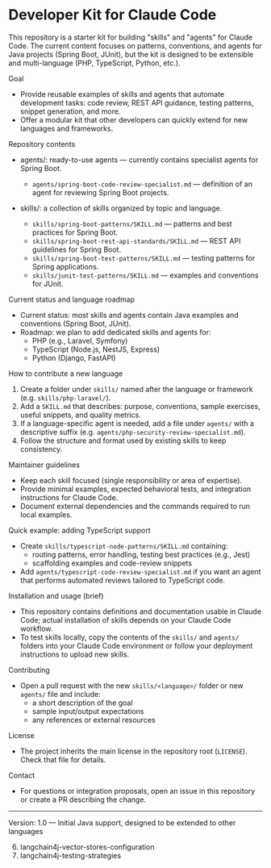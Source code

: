 # Developer Kit for Claude Code

This repository is a starter kit for building "skills" and "agents" for Claude Code. The current content focuses on patterns, conventions, and agents for Java projects (Spring Boot, JUnit), but the kit is designed to be extensible and multi-language (PHP, TypeScript, Python, etc.).

Goal
- Provide reusable examples of skills and agents that automate development tasks: code review, REST API guidance, testing patterns, snippet generation, and more.
- Offer a modular kit that other developers can quickly extend for new languages and frameworks.

Repository contents
- agents/: ready-to-use agents — currently contains specialist agents for Spring Boot.
  - `agents/spring-boot-code-review-specialist.md` — definition of an agent for reviewing Spring Boot projects.

- skills/: a collection of skills organized by topic and language.
  - `skills/spring-boot-patterns/SKILL.md` — patterns and best practices for Spring Boot.
  - `skills/spring-boot-rest-api-standards/SKILL.md` — REST API guidelines for Spring Boot.
  - `skills/spring-boot-test-patterns/SKILL.md` — testing patterns for Spring applications.
  - `skills/junit-test-patterns/SKILL.md` — examples and conventions for JUnit.

Current status and language roadmap
- Current status: most skills and agents contain Java examples and conventions (Spring Boot, JUnit).
- Roadmap: we plan to add dedicated skills and agents for:
  - PHP (e.g., Laravel, Symfony)
  - TypeScript (Node.js, NestJS, Express)
  - Python (Django, FastAPI)

How to contribute a new language
1. Create a folder under `skills/` named after the language or framework (e.g. `skills/php-laravel/`).
2. Add a `SKILL.md` that describes: purpose, conventions, sample exercises, useful snippets, and quality metrics.
3. If a language-specific agent is needed, add a file under `agents/` with a descriptive suffix (e.g. `agents/php-security-review-specialist.md`).
4. Follow the structure and format used by existing skills to keep consistency.

Maintainer guidelines
- Keep each skill focused (single responsibility or area of expertise).
- Provide minimal examples, expected behavioral tests, and integration instructions for Claude Code.
- Document external dependencies and the commands required to run local examples.

Quick example: adding TypeScript support
- Create `skills/typescript-node-patterns/SKILL.md` containing:
  - routing patterns, error handling, testing best practices (e.g., Jest)
  - scaffolding examples and code-review snippets
- Add `agents/typescript-code-review-specialist.md` if you want an agent that performs automated reviews tailored to TypeScript code.

Installation and usage (brief)
- This repository contains definitions and documentation usable in Claude Code; actual installation of skills depends on your Claude Code workflow.
- To test skills locally, copy the contents of the `skills/` and `agents/` folders into your Claude Code environment or follow your deployment instructions to upload new skills.

Contributing
- Open a pull request with the new `skills/<language>/` folder or new `agents/` file and include:
  - a short description of the goal
  - sample input/output expectations
  - any references or external resources

License
- The project inherits the main license in the repository root (`LICENSE`). Check that file for details.

Contact
- For questions or integration proposals, open an issue in this repository or create a PR describing the change.

---
Version: 1.0 — Initial Java support, designed to be extended to other languages


6. langchain4j-vector-stores-configuration
9. langchain4j-testing-strategies